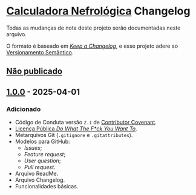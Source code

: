 # [Calculadora Nefrológica](https://github.com/Nereare/calculadora-nefrologica) Changelog

Todas as mudanças de nota deste projeto serão documentadas neste arquivo.

O formato é baseado em [_Keep a Changelog_](https://keepachangelog.com/en/1.0.0/), e esse projeto adere ao [Versionamento Semântico](https://semver.org/spec/v2.0.0.html).

## [Não publicado]

## [1.0.0] - 2025-04-01

### Adicionado
- Código de Conduta versão `2.1` de [Contributor Covenant](https://www.contributor-covenant.org/).
- [Licença Pública _Do What The F*ck You Want To_](LICENSE.md).
- Metarquivos Git (`.gitignore` e `.gitattributes`).
- Modelos para GitHub:
  - _Issues_;
  - _Feature request_;
  - _User question_;
  - _Pull request_.
- Arquivo ReadMe.
- Arquivo Changelog.
- Funcionalidades básicas.

[Não publicado]: https://github.com/Nereare/calculadora-nefrologica/compare/v1.0.0...HEAD
<!-- [2.2.5]: https://github.com/Nereare/calculadora-nefrologica/compare/v1.0.0...vX.Y.Z -->
[1.0.0]: https://github.com/Nereare/calculadora-nefrologica/releases/tag/v1.0.0
